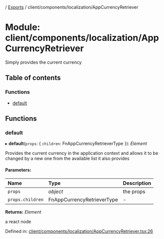 [](../README.md) / [Exports](../modules.md) / client/components/localization/AppCurrencyRetriever

# Module: client/components/localization/AppCurrencyRetriever

Simply provides the current currency

## Table of contents

### Functions

- [default](client_components_localization_appcurrencyretriever.md#default)

## Functions

### default

▸ **default**(`props`: { `children`: FnAppCurrencyRetrieverType  }): *Element*

Provides the current currency in the application context and allows
it to be changed by a new one from the available list it also provides

#### Parameters:

Name | Type | Description |
:------ | :------ | :------ |
`props` | *object* | the props   |
`props.children` | FnAppCurrencyRetrieverType | - |

**Returns:** *Element*

a react node

Defined in: [client/components/localization/AppCurrencyRetriever.tsx:26](https://github.com/onzag/itemize/blob/3efa2a4a/client/components/localization/AppCurrencyRetriever.tsx#L26)
